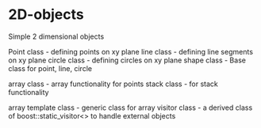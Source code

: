 # 2D-objects
Simple 2 dimensional objects

Point class - defining points on xy plane 
line class - defining line segments on xy plane
circle class - defining circles on xy plane
shape class - Base class for point, line, circle

array class - array functionality for points
stack class - for stack functionality

array template class - generic class for array
visitor class - a derived class of boost::static_visitor<> to handle external objects

